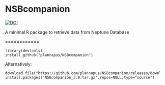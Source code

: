 NSBcompanion
============

[![DOI](https://zenodo.org/badge/DOI/10.5281/zenodo.3408197.svg)](https://doi.org/10.5281/zenodo.3408197)

A minimal R package to retrieve data from Neptune Database

============

    library(devtools)
    install_github("plannapus/NSBcompanion")

Alternatively:

    download.file("https://github.com/plannapus/NSBcompanion/releases/download/v3.0/NSBcompanion_3.0.tar.gz","NSBcompanion_3.0.tar.gz")
    install.packages("NSBcompanion_3.0.tar.gz",repos=NULL,type="source")
